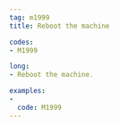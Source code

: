 ```yaml
---
tag: m1999
title: Reboot the machine

codes:
- M1999

long:
- Reboot the machine.

examples:
-
  code: M1999
---
```

